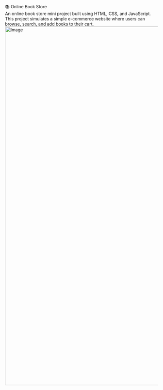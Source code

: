<br>📚 Online Book Store</br>
An online book store mini project built using HTML, CSS, and JavaScript.
This project simulates a simple e-commerce website where users can browse, search, and add books to their cart.
<img width="1180" alt="Image" src="https://github.com/user-attachments/assets/af1083aa-c544-4945-a0fd-7ae3302b544b" />
